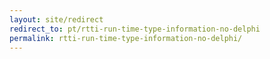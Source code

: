 ```yaml
---
layout: site/redirect
redirect_to: pt/rtti-run-time-type-information-no-delphi
permalink: rtti-run-time-type-information-no-delphi/
---
```

